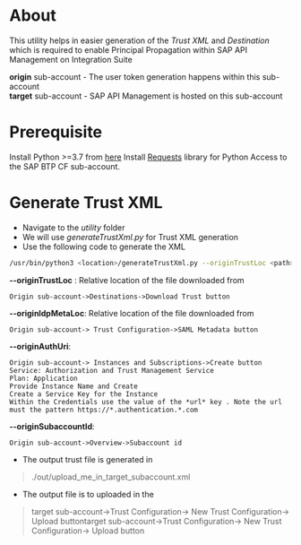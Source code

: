 # About

This utility helps in easier generation of the *Trust XML* and *Destination* which is required to enable Principal Propagation within SAP API Management on Integration Suite

**origin** sub-account - The user token generation happens within this sub-account<br>
**target** sub-account - SAP API Management is hosted on this sub-account

# Prerequisite 
Install Python >=3.7 from [here](https://www.python.org/downloads/ "here")
Install [Requests](https://pypi.org/project/requests/ "Requests") library for Python
Access to the SAP BTP CF sub-account. 

# Generate Trust XML
-  Navigate to the *utility* folder
- We will use *generateTrustXml.py* for Trust XML generation
- Use the following code to generate the XML

```bash
/usr/bin/python3 <location>/generateTrustXml.py --originTrustLoc <path> --originIdpMetaLoc <path> --originAuthUri <value> --originSubaccountId <value>
```

**--originTrustLoc** : 
Relative location of the file downloaded from 

    Origin sub-account->Destinations->Download Trust button

**--originIdpMetaLoc**:
Relative location of the file downloaded from

	Origin sub-account-> Trust Configuration->SAML Metadata button

**--originAuthUri**:

	Origin sub-account-> Instances and Subscriptions->Create button
	Service: Authorization and Trust Management Service
	Plan: Application
	Provide Instance Name and Create
	Create a Service Key for the Instance
	Within the Credentials use the value of the *url* key . Note the url must the pattern https://*.authentication.*.com

**--originSubaccountId**:

	Origin sub-account->Overview->Subaccount id

- The output trust file is generated in

> ./out/upload_me_in_target_subaccount.xml

- The output file is to uploaded in the

> target sub-account->Trust Configuration-> New Trust Configuration-> Upload buttontarget sub-account->Trust Configuration-> New Trust Configuration-> Upload button
